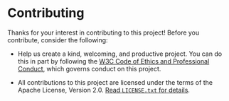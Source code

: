# Contributing

Thanks for your interest in contributing to this project!
Before you contribute, consider the following:

- Help us create a kind, welcoming, and productive project.
  You can do this in part by following the [W3C Code of Ethics and Professional Conduct](https://www.w3.org/Consortium/cepc/), which governs conduct on this project.

- All contributions to this project are licensed under the terms of the Apache License, Version 2.0.
  [Read `LICENSE.txt` for details](../LICENSE.txt).
